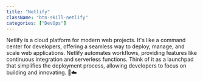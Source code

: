 ```yaml
---
title: "Netlify"
className: "btn-skill-netlify"
categories: ["DevOps"]
---
```


Netlify is a cloud platform for modern web projects. It's like a command center for developers, offering a seamless way to deploy, manage, and scale web applications. Netlify automates workflows, providing features like continuous integration and serverless functions. Think of it as a launchpad that simplifies the deployment process, allowing developers to focus on building and innovating. 🚀☁️
